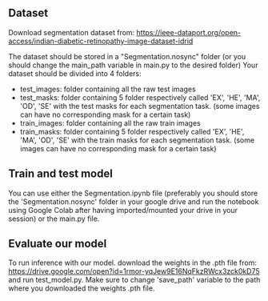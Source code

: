 
## Dataset
Download segmentation dataset from: https://ieee-dataport.org/open-access/indian-diabetic-retinopathy-image-dataset-idrid

The dataset should be stored in a "Segmentation.nosync" folder (or you should change the main_path variable in main.py to the desired folder)
Your dataset should be divided into 4 folders:
- test_images: folder containing all the raw test images
- test_masks: folder containing 5 folder respectively called 'EX', 'HE', 'MA', 'OD', 'SE' with the test masks for each segmentation task. (some images can have no corresponding mask for a certain task)
- train_images: folder containing all the raw train images
- train_masks: folder containing 5 folder respectively called 'EX', 'HE', 'MA', 'OD', 'SE' with the train masks for each segmentation task. (some images can have no corresponding mask for a certain task)

## Train and test model
You can use either the Segmentation.ipynb file (preferably you should store the 'Segmentation.nosync' folder in your google drive and run the notebook using Google Colab after having imported/mounted your drive in your session) or the main.py file.

## Evaluate our model
To run inference with our model. download the weights in the .pth file from: https://drive.google.com/open?id=1rmor-yqJew9E16NqFkzRWcx3zck0kD75
and run test_model.py. Make sure to change 'save_path' variable to the path where you downloaded the weights .pth file.




